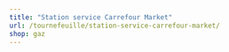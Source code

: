 ```yaml
---
title: "Station service Carrefour Market"
url: /tournefeuille/station-service-carrefour-market/
shop: gaz
---
```

